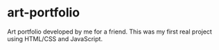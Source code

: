 # art-portfolio
 Art portfolio developed by me for a friend.
This was my first real project using HTML/CSS and JavaScript.
